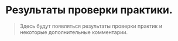 # Результаты проверки практики.
> Здесь будут появляться результаты проверки практик и некоторые дополнительные комментарии. 
